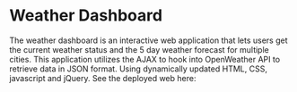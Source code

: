 # Weather Dashboard

The weather dashboard is an interactive web application that lets users get the current weather status and the 5 day weather forecast for multiple cities. This application utilizes the AJAX to hook into OpenWeather API to retrieve data in JSON format. Using dynamically updated HTML, CSS, javascript and jQuery. See the deployed web here: 
